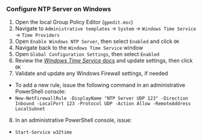 ### Configure NTP Server on Windows

1. Open the local Group Policy Editor (`gpedit.msc`)
2. Navigate to `Administrative templates` -> `System` -> `Windows Time Service` -> `Time Providers`
3. Open `Enable Windows NTP Server`, then select `Enabled` and click `OK`
4. Navigate back to the `Windows Time Service` window
5. Open `Global Configuration Settings`, then select `Enabled`
6. Review the [_Windows Time Service_ docs](https://docs.microsoft.com/en-us/windows-server/networking/windows-time-service/windows-time-service-tools-and-settings) and update settings, then click `OK`
7. Validate and update any Windows Firewall settings, if needed
- To add a new rule, issue the following command in an administrative PowerShell console:
- `New-NetFirewallRule -DisplayName "NTP Server UDP 123" -Direction Inbound -LocalPort 123 -Protocol UDP -Action Allow -RemoteAddress LocalSubnet`

8. In an administrative PowerShell console, issue:
- `Start-Service w32time`
